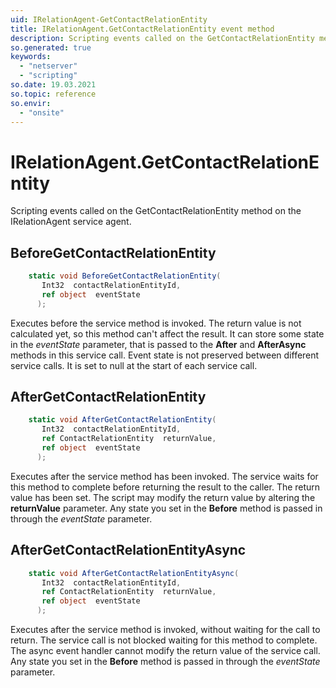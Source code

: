 ```yaml
---
uid: IRelationAgent-GetContactRelationEntity
title: IRelationAgent.GetContactRelationEntity event method
description: Scripting events called on the GetContactRelationEntity method on the IRelationAgent service agent.
so.generated: true
keywords:
  - "netserver"
  - "scripting"
so.date: 19.03.2021
so.topic: reference
so.envir:
  - "onsite"
---
```

# IRelationAgent.GetContactRelationEntity

Scripting events called on the <see cref='M:SuperOffice.CRM.Services.IRelationAgent.GetContactRelationEntity'>GetContactRelationEntity</see> method on the <see cref='IRelationAgent'>IRelationAgent</see>  service agent.

## BeforeGetContactRelationEntity
```cs
    static void BeforeGetContactRelationEntity(
       Int32  contactRelationEntityId,
       ref object  eventState
      );
```
Executes before the service method is invoked.
The return value is not calculated yet, so this method can't affect the result.
It can store some state in the *eventState* parameter, that is passed to the **After** and **AfterAsync** methods in this service call.
Event state is not preserved between different service calls. It is set to null at the start of each service call.
## AfterGetContactRelationEntity
```cs
    static void AfterGetContactRelationEntity(
       Int32  contactRelationEntityId,
       ref ContactRelationEntity  returnValue,
       ref object  eventState
      );
```
Executes after the service method has been invoked. The service waits for this method to complete before returning the result to the caller.
The return value has been set. The script may modify the return value by altering the **returnValue** parameter.
Any state you set in the **Before** method is passed in through the *eventState* parameter.
## AfterGetContactRelationEntityAsync
```cs
    static void AfterGetContactRelationEntityAsync(
       Int32  contactRelationEntityId,
       ref ContactRelationEntity  returnValue,
       ref object  eventState
      );
```
Executes after the service method is invoked, without waiting for the call to return.
The service call is not blocked waiting for this method to complete.
The async event handler cannot modify the return value of the service call.
Any state you set in the **Before** method is passed in through the *eventState* parameter.

